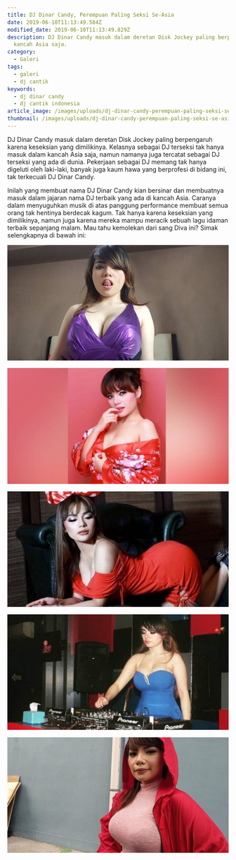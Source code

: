 ```yaml
---
title: DJ Dinar Candy, Perempuan Paling Seksi Se-Asia
date: 2019-06-10T11:13:49.584Z
modified_date: 2019-06-10T11:13:49.829Z
description: DJ Dinar Candy masuk dalam deretan Disk Jockey paling berpengaruh karena keseksian yang dimilikinya. Kelasnya sebagai DJ terseksi tak hanya masuk dalam
  kancah Asia saja.
category:
  - Galeri
tags:
  - galeri
  - dj cantik
keywords:
  - dj dinar candy
  - dj cantik indonesia
article_image: /images/uploads/dj-dinar-candy-perempuan-paling-seksi-se-asia-3.jpg
thumbnail: /images/uploads/dj-dinar-candy-perempuan-paling-seksi-se-asia-2-011.jpg
---
```

DJ Dinar Candy masuk dalam deretan Disk Jockey paling berpengaruh karena keseksian yang dimilikinya. Kelasnya sebagai DJ terseksi tak hanya masuk dalam kancah Asia saja, namun namanya juga tercatat sebagai DJ terseksi yang ada di dunia. Pekerjaan sebagai DJ memang tak hanya digeluti oleh laki-laki, banyak juga kaum hawa yang berprofesi di bidang ini, tak terkecuali DJ Dinar Candy.

Inilah yang membuat nama DJ Dinar Candy kian bersinar dan membuatnya masuk dalam jajaran nama DJ terbaik yang ada di kancah Asia. Caranya dalam menyuguhkan musik di atas panggung performance membuat semua orang tak hentinya berdecak kagum. Tak hanya karena keseksian yang dimilikinya, namun juga karena mereka mampu meracik sebuah lagu idaman terbaik sepanjang malam. Mau tahu kemolekan dari sang Diva ini? Simak selengkapnya di bawah ini:

![DJ Dinar Candy, Perempuan Paling Seksi Se-Asia](/images/uploads/dj-dinar-candy-perempuan-paling-seksi-se-asia-3.jpg)

![DJ Dinar Candy, Perempuan Paling Seksi Se-Asia](/images/uploads/dj-dinar-candy-perempuan-paling-seksi-se-asia-5.jpg)

![DJ Dinar Candy, Perempuan Paling Seksi Se-Asia](/images/uploads/dj-dinar-candy-perempuan-paling-seksi-se-asia-2.jpg)

![DJ Dinar Candy, Perempuan Paling Seksi Se-Asia](/images/uploads/dj-dinar-candy-perempuan-paling-seksi-se-asia-4.jpg)

![DJ Dinar Candy, Perempuan Paling Seksi Se-Asia](/images/uploads/dj-dinar-candy-perempuan-paling-seksi-se-asia-1.jpg)
